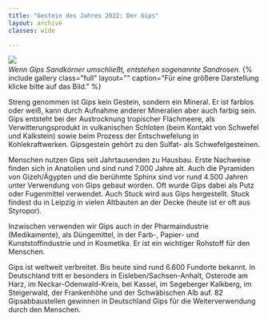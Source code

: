 ```yaml
---
title: "Gestein des Jahres 2022: Der Gips"
layout: archive
classes: wide

---
```


[![](/img/thumbs/Gips.thumb.jpg)](/img/Gips.jpg)
*<br>Wenn Gips Sandkörner umschließt, entstehen sogenannte Sandrosen.*
{% include gallery class="full" layout="" caption="Für eine größere Darstellung klicke bitte auf das Bild." %}

Streng genommen ist Gips kein Gestein, sondern ein Mineral. Er ist farblos oder weiß, kann durch Aufnahme anderer Mineralien aber auch farbig sein. Gips entsteht bei der Austrocknung tropischer Flachmeere, als Verwitterungsprodukt in vulkanischen Schloten (beim Kontakt von Schwefel und Kalkstein) sowie beim Prozess der Entschwefelung in Kohlekraftwerken. Gipsgestein gehört zu den Sulfat- als Schwefelgesteinen.

Menschen nutzen Gips seit Jahrtausenden zu Hausbau. Erste Nachweise finden sich in Anatolien und sind rund 7.000 Jahre alt. Auch die Pyramiden von Gizeh/Ägypten und die berühmte Sphinx sind vor rund 4.500 Jahren unter Verwendung von Gips gebaut worden. Oft wurde Gips dabei als Putz oder Fugenmittel verwendet. Auch Stuck wird aus Gips hergestellt. Stuck findest du in Leipzig in vielen Altbauten an der Decke (heute ist er oft aus Styropor).

Inzwischen verwenden wir Gips auch in der Pharmaindustrie (Medikamente), als Düngemittel, in der Farb-, Papier- und Kunststoffindustrie und in Kosmetika. Er ist ein wichtiger Rohstoff für den Menschen.

Gips ist weltweit verbreitet. Bis heute sind rund 6.600 Fundorte bekannt. In Deutschland tritt er besonders in Eisleben/Sachsen-Anhalt, Osterode am Harz, im Neckar-Odenwald-Kreis, bei Kassel, im Segeberger Kalkberg, im Steigerwald, der Frankenhöhe und der Schwäbischen Alb auf. 82 Gipsabbaustellen gewinnen in Deutschland Gips für die Weiterverwendung durch den Menschen.
